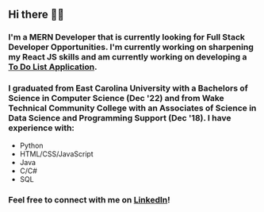 ## Hi there 👋😄

### I'm a MERN Developer that is currently looking for Full Stack Developer Opportunities. I'm currently working on sharpening my React JS skills and am currently working on developing a [To Do List Application](https://github.com/seymoneg/react-todo-list).

### I graduated from East Carolina University with a Bachelors of Science in Computer Science (Dec '22) and from Wake Technical Community College with an Associates of Science in Data Science and Programming Support (Dec '18). I have experience with:
- Python
- HTML/CSS/JavaScript
- Java
- C/C#
- SQL

### Feel free to connect with me on [LinkedIn](https://www.linkedin.com/in/seymoneg/)!

<!--
**seymoneg/seymoneg** is a ✨ _special_ ✨ repository because its `README.md` (this file) appears on your GitHub profile.

Here are some ideas to get you started:

- 🔭 I’m currently working on ...
- 🌱 I’m currently learning ...
- 👯 I’m looking to collaborate on ...
- 🤔 I’m looking for help with ...
- 💬 Ask me about ...
- 📫 How to reach me: ...
- 😄 Pronouns: ...
- ⚡ Fun fact: ...
-->
